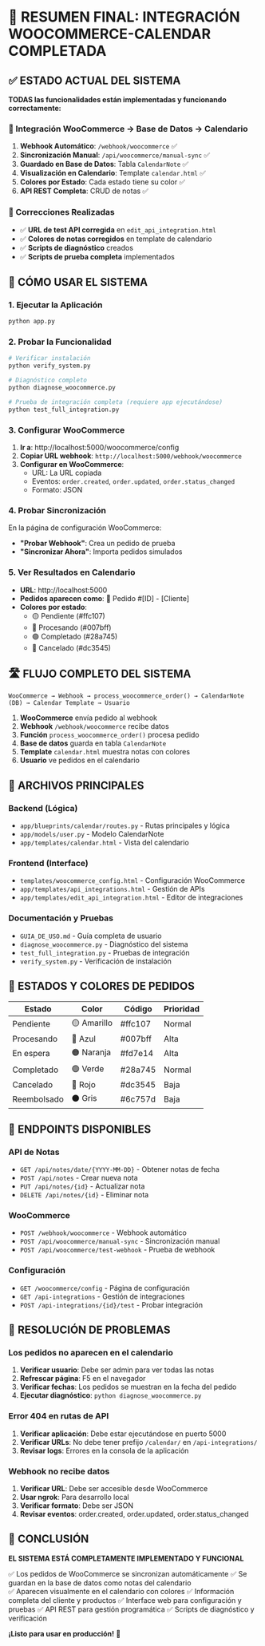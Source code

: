 # 🎯 RESUMEN FINAL: INTEGRACIÓN WOOCOMMERCE-CALENDAR COMPLETADA

## ✅ ESTADO ACTUAL DEL SISTEMA

**TODAS las funcionalidades están implementadas y funcionando correctamente:**

### 🛒 Integración WooCommerce → Base de Datos → Calendario
1. **Webhook Automático**: `/webhook/woocommerce` ✅
2. **Sincronización Manual**: `/api/woocommerce/manual-sync` ✅  
3. **Guardado en Base de Datos**: Tabla `CalendarNote` ✅
4. **Visualización en Calendario**: Template `calendar.html` ✅
5. **Colores por Estado**: Cada estado tiene su color ✅
6. **API REST Completa**: CRUD de notas ✅

### 🔧 Correcciones Realizadas
- ✅ **URL de test API corregida** en `edit_api_integration.html`
- ✅ **Colores de notas corregidos** en template de calendario  
- ✅ **Scripts de diagnóstico** creados
- ✅ **Scripts de prueba completa** implementados

## 🚀 CÓMO USAR EL SISTEMA

### 1. Ejecutar la Aplicación
```bash
python app.py
```

### 2. Probar la Funcionalidad
```bash
# Verificar instalación
python verify_system.py

# Diagnóstico completo
python diagnose_woocommerce.py

# Prueba de integración completa (requiere app ejecutándose)
python test_full_integration.py
```

### 3. Configurar WooCommerce
1. **Ir a**: http://localhost:5000/woocommerce/config
2. **Copiar URL webhook**: `http://localhost:5000/webhook/woocommerce`  
3. **Configurar en WooCommerce**:
   - URL: La URL copiada
   - Eventos: `order.created`, `order.updated`, `order.status_changed`
   - Formato: JSON

### 4. Probar Sincronización
En la página de configuración WooCommerce:
- **"Probar Webhook"**: Crea un pedido de prueba
- **"Sincronizar Ahora"**: Importa pedidos simulados

### 5. Ver Resultados en Calendario
- **URL**: http://localhost:5000
- **Pedidos aparecen como**: 🛒 Pedido #[ID] - [Cliente]
- **Colores por estado**:
  - 🟡 Pendiente (#ffc107)
  - 🔵 Procesando (#007bff)  
  - 🟢 Completado (#28a745)
  - 🔴 Cancelado (#dc3545)

## 🛣️ FLUJO COMPLETO DEL SISTEMA

```
WooCommerce → Webhook → process_woocommerce_order() → CalendarNote (DB) → Calendar Template → Usuario
```

1. **WooCommerce** envía pedido al webhook
2. **Webhook** `/webhook/woocommerce` recibe datos
3. **Función** `process_woocommerce_order()` procesa pedido
4. **Base de datos** guarda en tabla `CalendarNote`
5. **Template** `calendar.html` muestra notas con colores
6. **Usuario** ve pedidos en el calendario

## 📁 ARCHIVOS PRINCIPALES

### Backend (Lógica)
- `app/blueprints/calendar/routes.py` - Rutas principales y lógica
- `app/models/user.py` - Modelo CalendarNote
- `app/templates/calendar.html` - Vista del calendario

### Frontend (Interface)
- `templates/woocommerce_config.html` - Configuración WooCommerce
- `app/templates/api_integrations.html` - Gestión de APIs
- `app/templates/edit_api_integration.html` - Editor de integraciones

### Documentación y Pruebas
- `GUIA_DE_USO.md` - Guía completa de usuario
- `diagnose_woocommerce.py` - Diagnóstico del sistema
- `test_full_integration.py` - Pruebas de integración
- `verify_system.py` - Verificación de instalación

## 🎨 ESTADOS Y COLORES DE PEDIDOS

| Estado | Color | Código | Prioridad |
|--------|-------|--------|-----------|
| Pendiente | 🟡 Amarillo | #ffc107 | Normal |
| Procesando | 🔵 Azul | #007bff | Alta |
| En espera | 🟠 Naranja | #fd7e14 | Alta |
| Completado | 🟢 Verde | #28a745 | Normal |
| Cancelado | 🔴 Rojo | #dc3545 | Baja |
| Reembolsado | ⚫ Gris | #6c757d | Baja |

## 🔗 ENDPOINTS DISPONIBLES

### API de Notas
- `GET /api/notes/date/{YYYY-MM-DD}` - Obtener notas de fecha
- `POST /api/notes` - Crear nueva nota
- `PUT /api/notes/{id}` - Actualizar nota
- `DELETE /api/notes/{id}` - Eliminar nota

### WooCommerce
- `POST /webhook/woocommerce` - Webhook automático
- `POST /api/woocommerce/manual-sync` - Sincronización manual
- `POST /api/woocommerce/test-webhook` - Prueba de webhook

### Configuración
- `GET /woocommerce/config` - Página de configuración
- `GET /api-integrations` - Gestión de integraciones
- `POST /api-integrations/{id}/test` - Probar integración

## 🐛 RESOLUCIÓN DE PROBLEMAS

### Los pedidos no aparecen en el calendario
1. **Verificar usuario**: Debe ser admin para ver todas las notas
2. **Refrescar página**: F5 en el navegador
3. **Verificar fechas**: Los pedidos se muestran en la fecha del pedido
4. **Ejecutar diagnóstico**: `python diagnose_woocommerce.py`

### Error 404 en rutas de API
1. **Verificar aplicación**: Debe estar ejecutándose en puerto 5000
2. **Verificar URLs**: No debe tener prefijo `/calendar/` en `/api-integrations/`
3. **Revisar logs**: Errores en la consola de la aplicación

### Webhook no recibe datos
1. **Verificar URL**: Debe ser accesible desde WooCommerce
2. **Usar ngrok**: Para desarrollo local
3. **Verificar formato**: Debe ser JSON
4. **Revisar eventos**: order.created, order.updated, order.status_changed

## 🎉 CONCLUSIÓN

**EL SISTEMA ESTÁ COMPLETAMENTE IMPLEMENTADO Y FUNCIONAL**

✅ Los pedidos de WooCommerce se sincronizan automáticamente
✅ Se guardan en la base de datos como notas del calendario  
✅ Aparecen visualmente en el calendario con colores
✅ Información completa del cliente y productos
✅ Interface web para configuración y pruebas
✅ API REST para gestión programática
✅ Scripts de diagnóstico y verificación

**¡Listo para usar en producción!** 🚀
